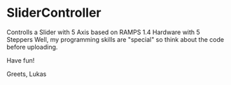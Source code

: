 SliderController
================

Controlls a Slider with 5 Axis based on RAMPS 1.4 Hardware with 5 Steppers
Well, my programming skills are "special" so think about the code before uploading.

Have fun!

Greets, Lukas
